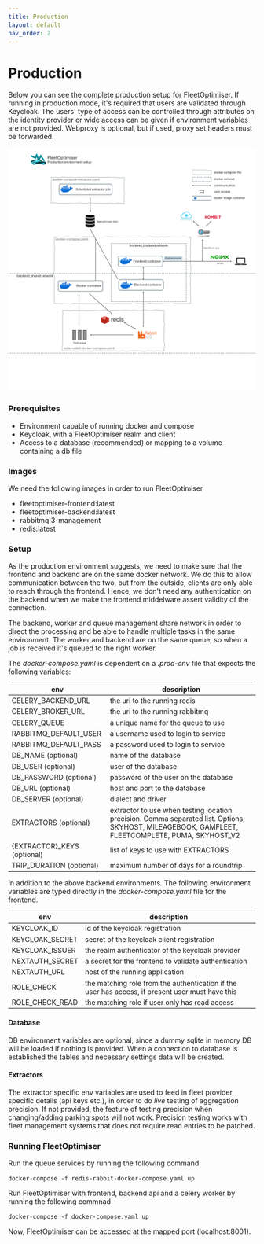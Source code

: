```yaml
---
title: Production
layout: default
nav_order: 2
---
```

# Production
Below you can see the complete production setup for FleetOptimiser. If running in production mode, it's required that users are validated through Keycloak.
The users' type of access can be controlled through attributes on the identity provider or wide access can be given if environment variables are not provided.
Webproxy is optional, but if used, proxy set headers must be forwarded. 


![Production environment](/assets/foprod.png)



### Prerequisites 
- Environment capable of running docker and compose
- Keycloak, with a FleetOptimiser realm and client
- Access to a database (recommended) or mapping to a volume containing a db file

### Images 
We need the following images in order to run FleetOptimiser 
- fleetoptimiser-frontend:latest
- fleetoptimiser-backend:latest
- rabbitmq:3-management
- redis:latest

### Setup
As the production environment suggests, we need to make sure that the frontend and backend are on the same docker network.
We do this to allow communication between the two, but from the outside, clients are only able to reach through the frontend.
Hence, we don't need any authentication on the backend when we make the frontend middelware assert validity of the connection.

The backend, worker and queue management share network in order to direct the processing and be able to handle multiple tasks 
in the same environment. The worker and backend are on the same queue, so when a job is received it's queued to the right worker.
 
The _docker-compose.yaml_ is dependent on a _.prod-env_ file that expects the following variables:

| env                         | description                                                                                                                                      |
|-----------------------------|--------------------------------------------------------------------------------------------------------------------------------------------------|
| CELERY_BACKEND_URL          | the uri to the running redis                                                                                                                     |
| CELERY_BROKER_URL           | the uri to the running rabbitmq                                                                                                                  |
| CELERY_QUEUE                | a unique name for the queue to use                                                                                                               |
| RABBITMQ_DEFAULT_USER       | a username used to login to service                                                                                                              |
| RABBITMQ_DEFAULT_PASS       | a password used to login to service                                                                                                              |
| DB_NAME (optional)          | name of the database                                                                                                                             |
| DB_USER (optional)          | user of the database                                                                                                                             |
| DB_PASSWORD (optional)      | password of the user on the database                                                                                                             |
| DB_URL (optional)           | host and port to the database                                                                                                                    |
| DB_SERVER (optional)        | dialect and driver                                                                                                                               |
| EXTRACTORS (optional)       | extractor to use when testing location precision. Comma separated list. Options; SKYHOST, MILEAGEBOOK, GAMFLEET, FLEETCOMPLETE, PUMA, SKYHOST_V2 |
| {EXTRACTOR}_KEYS (optional) | list of keys to use with EXTRACTORS                                                                                                              |
| TRIP_DURATION (optional)    | maximum number of days for a roundtrip                                                                                                           |  


In addition to the above backend environments. The following environment variables are typed directly in the _docker-compose.yaml_ file for the frontend. 


| env             | description                                                                                      |
|-----------------|--------------------------------------------------------------------------------------------------|
| KEYCLOAK_ID     | id of the keycloak registration                                                                  |
| KEYCLOAK_SECRET | secret of the keycloak client registration                                                       |
| KEYCLOAK_ISSUER | the realm authenticator of the keycloak provider                                                 |
| NEXTAUTH_SECRET | a secret for the frontend to validate authentication                                             |
| NEXTAUTH_URL    | host of the running application                                                                  |
| ROLE_CHECK      | the matching role from the authentication if the user has access, if present user must have this |
| ROLE_CHECK_READ | the matching role if user only has read access                                                   |


#### Database
DB environment variables are optional, since a dummy sqlite in memory DB will be loaded if nothing is provided.
When a connection to database is established the tables and necessary settings data will be created. 

#### Extractors
The extractor specific env variables are used to feed in fleet provider specific details (api keys etc.), in order to do _live_ testing of aggregation precision.
If not provided, the feature of testing precision when changing/adding parking spots will not work. Precision testing works with fleet management systems that does not require read entries to be patched. 

### Running FleetOptimiser
Run the queue services by running the following command
```
docker-compose -f redis-rabbit-docker-compose.yaml up
```

Run FleetOptimiser with frontend, backend api and a celery worker by running the following commnad
```
docker-compose -f docker-compose.yaml up
```

Now, FleetOptimiser can be accessed at the mapped port (localhost:8001).

